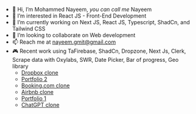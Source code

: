 - 👋 Hi, I’m Mohammed Nayeem, _you can call me_ Nayeem
- 👀 I’m interested in React JS - Front-End Development
- 🌱 I’m currently working on Next JS, React JS, Typescript, ShadCn, and Tailwind CSS
- 💞️ I’m looking to collaborate on Web development
- 📫 Reach me at nayeem.gmit@gmail.com
- 🎮 Recent work using TaFirebase, ShadCn, Dropzone, Next Js, Clerk, Scrape data with Oxylabs, SWR, Date Picker, Bar of progress, Geo library
     - [Dropbox clone](https://dropbox-itsmohammednayeem.vercel.app/)
     - [Portfolio 2](https://portfolio-2-0-itsmohammednayeem.vercel.app/)
     - [Booking.com clone](https://booking-clone-neon.vercel.app/)
     - [Airbnb clone](https://airbnb-itsmohammednayeem.vercel.app/)
     - [Portfolio 1](https://resume-itsmohammednayeem.vercel.app/)
     - [ChatGPT clone](https://chatgpt-messenger-itsmohammednayeem.vercel.app/)

<!---
itsMohammedNayeem/itsMohammedNayeem is a ✨ special ✨ repository because its `README.md` (this file) appears on your GitHub profile.
You can click the Preview link to take a look at your changes.
--->
